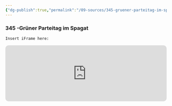 ```yaml
---
{"dg-publish":true,"permalink":"/09-sources/345-gruener-parteitag-im-spagat/","tags":["class/sourceNote"],"noteIcon":""}
---
```


### 345 -Grüner Parteitag im Spagat 
`Insert iFrame here:`
<iframe allow="autoplay *; encrypted-media *; fullscreen *; clipboard-write" frameborder="0" height="175" style="width:100%;max-width:660px;overflow:hidden;border-radius:10px;" sandbox="allow-forms allow-popups allow-same-origin allow-scripts allow-storage-access-by-user-activation allow-top-navigation-by-user-activation" src="https://embed.podcasts.apple.com/de/podcast/folge-345-gr%C3%BCner-parteitag-im-spagat/id1273088485?i=1000636679461"></iframe>




